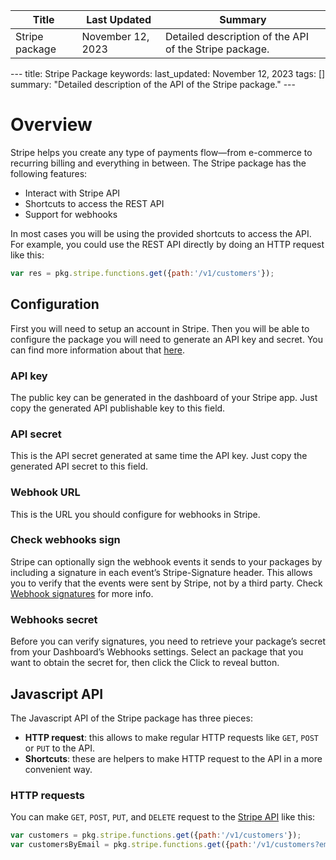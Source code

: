 <table>
    <thead>
    <tr>
        <th>Title</th>
        <th>Last Updated</th>
        <th>Summary</th>
    </tr>
    </thead>
    <tbody>
    <tr>
        <td>Stripe package</td>
        <td>November 12, 2023</td>
        <td>Detailed description of the API of the Stripe package.</td>
    </tr>
    </tbody>
</table>
---
title: Stripe Package
keywords: 
last_updated: November 12, 2023
tags: []
summary: "Detailed description of the API of the Stripe package."
---

# Overview

Stripe helps you create any type of payments flow—from e-commerce to 
recurring billing and everything in between. The Stripe package has the following features:

- Interact with Stripe API
- Shortcuts to access the REST API
- Support for webhooks

In most cases you will be using the provided shortcuts to access the API. For example, you could use the REST API
directly by doing an HTTP request like this:

```js
var res = pkg.stripe.functions.get({path:'/v1/customers'});
```

## Configuration

First you will need to setup an account in Stripe. Then you will be able to configure the package you will
need to generate an API key  and secret. You can find more information about that [here](https://stripe.com/docs/api/authentication).

### API key

The public key can be generated in the dashboard of your Stripe app. Just copy the generated API publishable key to this field.


### API secret

This is the API secret generated at same time the API key. Just copy the generated API secret to this field.


### Webhook URL

This is the URL you should configure for webhooks in Stripe.

### Check webhooks sign

Stripe can optionally sign the webhook events it sends to your packages by including a signature in each event’s
Stripe-Signature header. This allows you to verify that the events were sent by Stripe, not by a third party. Check
[Webhook signatures](https://stripe.com/docs/webhooks/signatures) for more info.

### Webhooks secret

Before you can verify signatures, you need to retrieve your package’s secret from your Dashboard’s Webhooks settings.
Select an package that you want to obtain the secret for, then click the Click to reveal button.

## Javascript API

The Javascript API of the Stripe package has three pieces:

- **HTTP request**: this allows to make regular HTTP requests like `GET`, `POST` or `PUT` to the API.
- **Shortcuts**: these are helpers to make HTTP request to the API in a more convenient way.

### HTTP requests

You can make `GET`, `POST`, `PUT`, and `DELETE` request to the
[Stripe API](https://stripe.com/docs/api) like this:

```js
var customers = pkg.stripe.functions.get({path:'/v1/customers'});
var customersByEmail = pkg.stripe.functions.get({path:'/v1/customers?email=test@example.com'});
```
